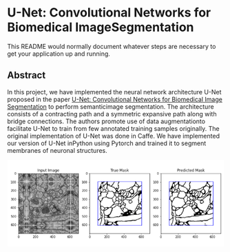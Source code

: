 # U-Net: Convolutional Networks for Biomedical ImageSegmentation #

This README would normally document whatever steps are necessary to get your application up and running.

## Abstract ##

In this project, we have implemented the neural network architecture U-Net proposed in the paper [U-Net: Convolutional Networks for Biomedical Image Segmentation](https://arxiv.org/pdf/1505.04597.pdf) to perform semanticimage segmentation. The architecture consists of a contracting path and a symmetric expansive path along with bridge connections. The authors promote use of data augmentationto facilitate U-Net to train from few annotated training samples originally. The original implementation of U-Net was done in Caffe. We have implemented our version of U-Net inPython using Pytorch and trained it to segment membranes of neuronal structures.

![alt text](https://github.com/nitinkmittal/biomedical_image_segmentation/blob/master/images/Image%20and%20Predicted%20Mask.png)
